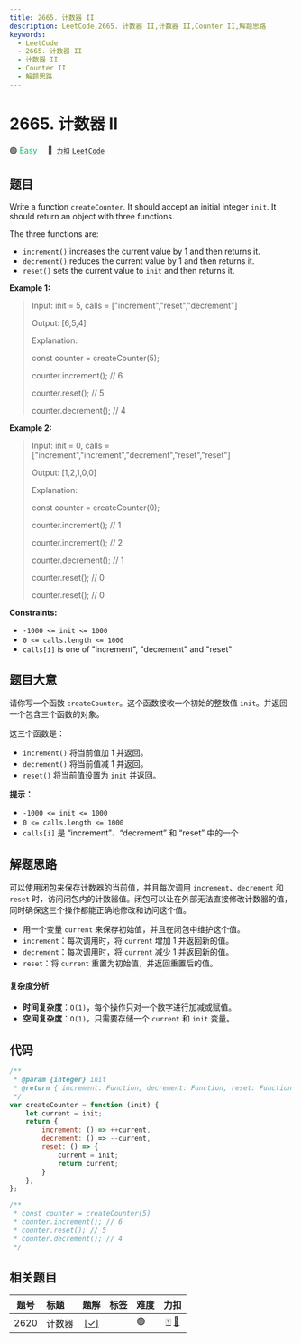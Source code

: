 ```yaml
---
title: 2665. 计数器 II
description: LeetCode,2665. 计数器 II,计数器 II,Counter II,解题思路
keywords:
  - LeetCode
  - 2665. 计数器 II
  - 计数器 II
  - Counter II
  - 解题思路
---
```


# 2665. 计数器 II

🟢 <font color=#15bd66>Easy</font>&emsp; 🔗&ensp;[`力扣`](https://leetcode.cn/problems/counter-ii) [`LeetCode`](https://leetcode.com/problems/counter-ii)

## 题目

Write a function `createCounter`. It should accept an initial integer `init`.
It should return an object with three functions.

The three functions are:

- `increment()` increases the current value by 1 and then returns it.
- `decrement()` reduces the current value by 1 and then returns it.
- `reset()` sets the current value to `init` and then returns it.

**Example 1:**

> Input: init = 5, calls = ["increment","reset","decrement"]
>
> Output: [6,5,4]
>
> Explanation:
>
> const counter = createCounter(5);
>
> counter.increment(); // 6
>
> counter.reset(); // 5
>
> counter.decrement(); // 4

**Example 2:**

> Input: init = 0, calls = ["increment","increment","decrement","reset","reset"]
>
> Output: [1,2,1,0,0]
>
> Explanation:
>
> const counter = createCounter(0);
>
> counter.increment(); // 1
>
> counter.increment(); // 2
>
> counter.decrement(); // 1
>
> counter.reset(); // 0
>
> counter.reset(); // 0

**Constraints:**

- `-1000 <= init <= 1000`
- `0 <= calls.length <= 1000`
- `calls[i]` is one of "increment", "decrement" and "reset"

## 题目大意

请你写一个函数 `createCounter`。这个函数接收一个初始的整数值 `init`。并返回一个包含三个函数的对象。

这三个函数是：

- `increment()` 将当前值加 1 并返回。
- `decrement()` 将当前值减 1 并返回。
- `reset()` 将当前值设置为 `init` 并返回。

**提示：**

- `-1000 <= init <= 1000`
- `0 <= calls.length <= 1000`
- `calls[i]` 是 “increment”、“decrement” 和 “reset” 中的一个

## 解题思路

可以使用闭包来保存计数器的当前值，并且每次调用 `increment`、`decrement` 和 `reset` 时，访问闭包内的计数器值。闭包可以让在外部无法直接修改计数器的值，同时确保这三个操作都能正确地修改和访问这个值。

- 用一个变量 `current` 来保存初始值，并且在闭包中维护这个值。
- `increment`：每次调用时，将 `current` 增加 1 并返回新的值。
- `decrement`：每次调用时，将 `current` 减少 1 并返回新的值。
- `reset`：将 `current` 重置为初始值，并返回重置后的值。

#### 复杂度分析

- **时间复杂度**：`O(1)`，每个操作只对一个数字进行加减或赋值。
- **空间复杂度**：`O(1)`，只需要存储一个 `current` 和 `init` 变量。

## 代码

```javascript
/**
 * @param {integer} init
 * @return { increment: Function, decrement: Function, reset: Function }
 */
var createCounter = function (init) {
	let current = init;
	return {
		increment: () => ++current,
		decrement: () => --current,
		reset: () => {
			current = init;
			return current;
		}
	};
};

/**
 * const counter = createCounter(5)
 * counter.increment(); // 6
 * counter.reset(); // 5
 * counter.decrement(); // 4
 */
```

## 相关题目

<!-- prettier-ignore -->
| 题号 | 标题 | 题解 | 标签 | 难度 | 力扣 |
| :------: | :------ | :------: | :------ | :------ | :------: |
| 2620 | 计数器 | [[✓]](/problem/2620.md) |  | 🟢 | [🀄️](https://leetcode.cn/problems/counter) [🔗](https://leetcode.com/problems/counter) |